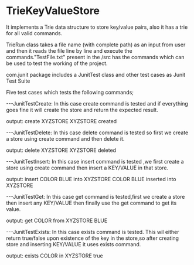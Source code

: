 # TrieKeyValueStore

It implements a Trie data structure to store key/value pairs, also it has a trie for all valid commands.

TrieRun class takes a file name (with complete path) as an input from user and then it reads the file line by line and execute the commands."TestFile.txt" present in the /src has the commands which can be used to test the working of the project.


com.junit package includes a JunitTest class and other test cases as Junit Test Suite

Five test cases which tests the following commands;

---JunitTestCreate:
In this case create command is tested and if everything goes fine it will create the store and return the expected result.

output:
  create XYZSTORE      XYZSTORE created


---JunitTestDelete:
In this case delete command is tested so first we create a store using create command and then delete it.

output:
  delete XYZSTORE      XYZSTORE deleted


---JunitTestInsert:
In this case insert command is tested ,we first create a store using create command then insert a KEY/VALUE in that store.

output:
  insert COLOR BLUE into XYZSTORE      COLOR BLUE inserted into XYZSTORE


---JunitTestGet:
In this case get command is tested,first we create a store then insert any KEY/VALUE then finally use the get command to get its value.

output:
  get COLOR from XYZSTORE     BLUE


---JunitTestExists:
In this case exists command is tested. This wil either return true/false upon existence of the key in the store,so after creating store and inserting KEY/VALUE it uses exists command.

output:
  exists COLOR in XYZSTORE     true
